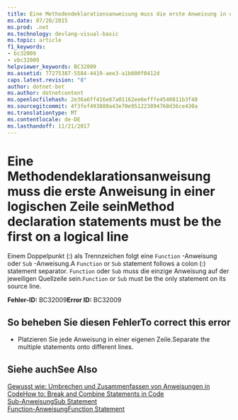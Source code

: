 ```yaml
---
title: Eine Methodendeklarationsanweisung muss die erste Anweisung in einer logischen Zeile sein
ms.date: 07/20/2015
ms.prod: .net
ms.technology: devlang-visual-basic
ms.topic: article
f1_keywords:
- bc32009
- vbc32009
helpviewer_keywords: BC32009
ms.assetid: 77275387-5584-4419-aee3-a1b600f0412d
caps.latest.revision: "8"
author: dotnet-bot
ms.author: dotnetcontent
ms.openlocfilehash: 2e36a6ff416e87a01162ee6efffe4540811b3f48
ms.sourcegitcommit: 4f3fef493080a43e70e951223894768d36ce430a
ms.translationtype: MT
ms.contentlocale: de-DE
ms.lasthandoff: 11/21/2017
---
```

# <a name="method-declaration-statements-must-be-the-first-on-a-logical-line"></a><span data-ttu-id="bd240-102">Eine Methodendeklarationsanweisung muss die erste Anweisung in einer logischen Zeile sein</span><span class="sxs-lookup"><span data-stu-id="bd240-102">Method declaration statements must be the first on a logical line</span></span>
<span data-ttu-id="bd240-103">Einem Doppelpunkt (:) als Trennzeichen folgt eine `Function` -Anweisung oder `Sub` -Anweisung.</span><span class="sxs-lookup"><span data-stu-id="bd240-103">A `Function` or `Sub` statement follows a colon (:) statement separator.</span></span> <span data-ttu-id="bd240-104">`Function` oder `Sub` muss die einzige Anweisung auf der jeweiligen Quellzeile sein.</span><span class="sxs-lookup"><span data-stu-id="bd240-104">`Function` or `Sub` must be the only statement on its source line.</span></span>  
  
 <span data-ttu-id="bd240-105">**Fehler-ID:** BC32009</span><span class="sxs-lookup"><span data-stu-id="bd240-105">**Error ID:** BC32009</span></span>  
  
## <a name="to-correct-this-error"></a><span data-ttu-id="bd240-106">So beheben Sie diesen Fehler</span><span class="sxs-lookup"><span data-stu-id="bd240-106">To correct this error</span></span>  
  
-   <span data-ttu-id="bd240-107">Platzieren Sie jede Anweisung in einer eigenen Zeile.</span><span class="sxs-lookup"><span data-stu-id="bd240-107">Separate the multiple statements onto different lines.</span></span>  
  
## <a name="see-also"></a><span data-ttu-id="bd240-108">Siehe auch</span><span class="sxs-lookup"><span data-stu-id="bd240-108">See Also</span></span>  
 [<span data-ttu-id="bd240-109">Gewusst wie: Umbrechen und Zusammenfassen von Anweisungen in Code</span><span class="sxs-lookup"><span data-stu-id="bd240-109">How to: Break and Combine Statements in Code</span></span>](../../visual-basic/programming-guide/program-structure/how-to-break-and-combine-statements-in-code.md)  
 [<span data-ttu-id="bd240-110">Sub-Anweisung</span><span class="sxs-lookup"><span data-stu-id="bd240-110">Sub Statement</span></span>](../../visual-basic/language-reference/statements/sub-statement.md)  
 [<span data-ttu-id="bd240-111">Function-Anweisung</span><span class="sxs-lookup"><span data-stu-id="bd240-111">Function Statement</span></span>](../../visual-basic/language-reference/statements/function-statement.md)
